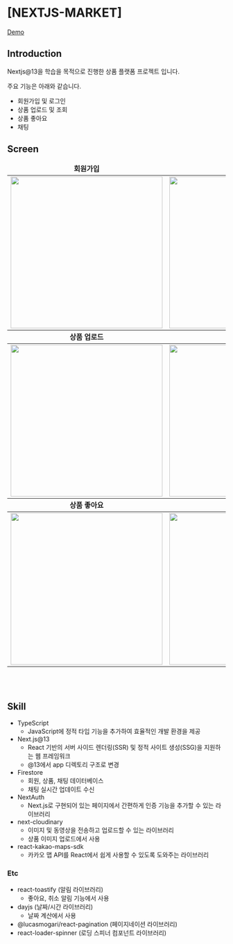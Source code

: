 # [NEXTJS-MARKET]
[Demo](https://nextjs-market-zeta.vercel.app)

## Introduction

Nextjs@13을 학습을 목적으로 진행한 상품 플랫폼 프로젝트 입니다.
<br />

주요 기능은 아래와 같습니다.
- 회원가입 및 로그인
- 상품 업로드 및 조회
- 상품 좋아요
- 채팅

## Screen
<table align="center">
  <thead>
    <tr margin-bottom=3px>
      <td width="300" align="center">
        <b>회원가입</b>
      </td>
      <td width="300" align="center">
        <b>로그인</b>
      </td>
    </tr>
  </thead>

  <tbody>
    <tr>
      <td width="300" align="center">
        <img src="https://github.com/HyungJun-Yoo/nextjs-market/assets/70789958/92226fba-427d-489d-bbc6-4956e0cecaaa.gif" width="350">
      </td>
      <td width="300" align="center">
        <img src="https://github.com/HyungJun-Yoo/nextjs-market/assets/70789958/4699bb58-8a1e-4e7d-ab20-fcb4c9d87b8e.gif" width="350">
      </td>
    </tr>
  </tbody>

  <thead>
    <tr margin-bottom=3px>
      <td width="300" align="center">
        <b>상품 업로드</b>
      </td>
      <td width="300" align="center">
        <b>상품 조회</b>
      </td>
    </tr>
  </thead>

  <tbody>
    <tr>
      <td width="300" align="center">
        <img src="https://github.com/HyungJun-Yoo/nextjs-market/assets/70789958/f92bf8b8-ce93-44ed-a005-c422d0029997.gif" width="350">
      </td>
      <td width="300" align="center">
        <img src="https://github.com/HyungJun-Yoo/nextjs-market/assets/70789958/f963b7d0-dd5f-4054-9971-7bfa3ea07025.gif" width="350">
      </td>
    </tr>
  </tbody>

  <thead>
    <tr margin-bottom=3px>
      <td width="300" align="center">
        <b>상품 좋아요</b>
      </td>
      <td width="300" align="center">
        <b>채팅</b>
      </td>
    </tr>
  </thead>

  <tbody>
    <tr>
      <td width="300" align="center">
        <img src="https://github.com/HyungJun-Yoo/nextjs-market/assets/70789958/f9b31153-db96-42a5-9ebc-cad77f43352f.gif" width="350">
      </td>
      <td width="300" align="center">
        <img src="https://github.com/HyungJun-Yoo/nextjs-market/assets/70789958/10cfd701-6ff0-414c-ba91-1a3187f08aec.gif" width="350">
      </td>
    </tr>
  </tbody>
</table>

<br><br>

## Skill

- TypeScript
  - JavaScript에 정적 타입 기능을 추가하여 효율적인 개발 환경을 제공
- Next.js@13
  - React 기반의 서버 사이드 렌더링(SSR) 및 정적 사이트 생성(SSG)을 지원하는 웹 프레임워크
  - @13에서 app 디렉토리 구조로 변경
- Firestore
  - 회원, 상품, 채팅 데이터베이스
  - 채팅 실시간 업데이트 수신
- NextAuth
  - Next.js로 구현되어 있는 페이지에서 간편하게 인증 기능을 추가할 수 있는 라이브러리
- next-cloudinary
  - 이미지 및 동영상을 전송하고 업로드할 수 있는 라이브러리
  - 상품 이미지 업로드에서 사용
- react-kakao-maps-sdk
  - 카카오 맵 API를 React에서 쉽게 사용할 수 있도록 도와주는 라이브러리
### Etc

- react-toastify (알림 라이브러리)
  - 좋아요, 취소 알림 기능에서 사용
- dayjs (날짜/시간 라이브러리)
  - 날짜 계산에서 사용
- @lucasmogari/react-pagination (페이지네이션 라이브러리)
- react-loader-spinner (로딩 스피너 컴포넌트 라이브러리)
